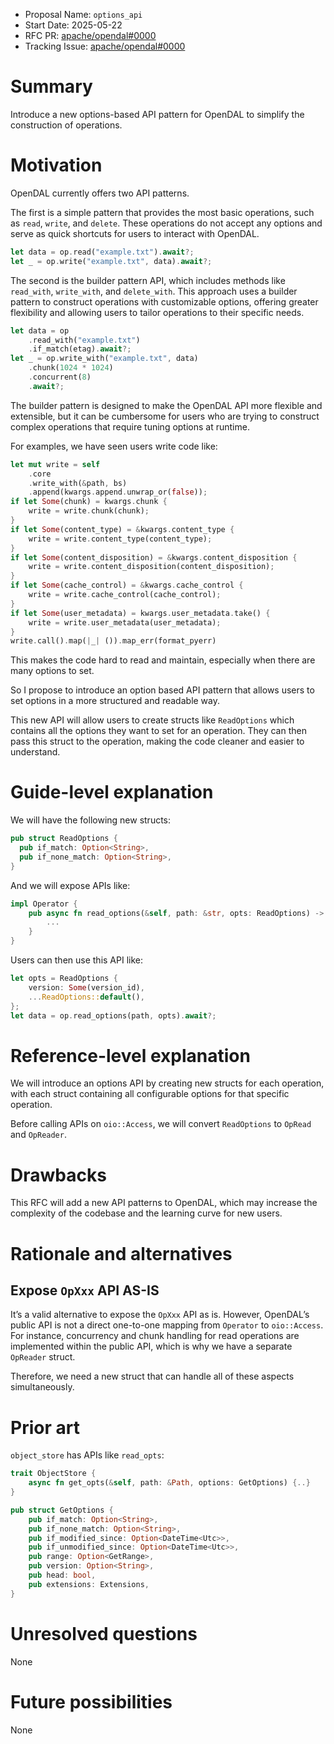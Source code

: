 - Proposal Name: `options_api`
- Start Date: 2025-05-22
- RFC PR: [apache/opendal#0000](https://github.com/apache/opendal/pull/0000)
- Tracking Issue: [apache/opendal#0000](https://github.com/apache/opendal/issues/0000)

# Summary

Introduce a new options-based API pattern for OpenDAL to simplify the construction of operations.

# Motivation

OpenDAL currently offers two API patterns. 

The first is a simple pattern that provides the most basic operations, such as `read`, `write`, and `delete`. These operations do not accept any options and serve as quick shortcuts for users to interact with OpenDAL. 

```rust
let data = op.read("example.txt").await?;
let _ = op.write("example.txt", data).await?;
```

The second is the builder pattern API, which includes methods like `read_with`, `write_with`, and `delete_with`. This approach uses a builder pattern to construct operations with customizable options, offering greater flexibility and allowing users to tailor operations to their specific needs.

```rust
let data = op
    .read_with("example.txt")
    .if_match(etag).await?;
let _ = op.write_with("example.txt", data)
    .chunk(1024 * 1024)
    .concurrent(8)
    .await?;
```

The builder pattern is designed to make the OpenDAL API more flexible and extensible, but it can be cumbersome for users who are trying to construct complex operations that require tuning options at runtime.

For examples, we have seen users write code like:

```rust
let mut write = self
    .core
    .write_with(&path, bs)
    .append(kwargs.append.unwrap_or(false));
if let Some(chunk) = kwargs.chunk {
    write = write.chunk(chunk);
}
if let Some(content_type) = &kwargs.content_type {
    write = write.content_type(content_type);
}
if let Some(content_disposition) = &kwargs.content_disposition {
    write = write.content_disposition(content_disposition);
}
if let Some(cache_control) = &kwargs.cache_control {
    write = write.cache_control(cache_control);
}
if let Some(user_metadata) = kwargs.user_metadata.take() {
    write = write.user_metadata(user_metadata);
}
write.call().map(|_| ()).map_err(format_pyerr)
```

This makes the code hard to read and maintain, especially when there are many options to set.

So I propose to introduce an option based API pattern that allows users to set options in a more structured and readable way. 

This new API will allow users to create structs like `ReadOptions`  which contains all the options they want to set for an operation. They can then pass this struct to the operation, making the code cleaner and easier to understand.

# Guide-level explanation

We will have the following new structs:

```rust
pub struct ReadOptions {
  pub if_match: Option<String>,
  pub if_none_match: Option<String>,
}
```

And we will expose APIs like:

```rust
impl Operator {
    pub async fn read_options(&self, path: &str, opts: ReadOptions) -> Result<Buffer> {
        ...
    }
}
```

Users can then use this API like:

```rust
let opts = ReadOptions {
    version: Some(version_id),
    ...ReadOptions::default(),
};
let data = op.read_options(path, opts).await?;
```

# Reference-level explanation

We will introduce an options API by creating new structs for each operation, with each struct containing all configurable options for that specific operation.

Before calling APIs on `oio::Access`, we will convert `ReadOptions` to `OpRead` and `OpReader`.

# Drawbacks

This RFC will add a new API patterns to OpenDAL, which may increase the complexity of the codebase and the learning curve for new users.

# Rationale and alternatives

## Expose `OpXxx` API AS-IS

It’s a valid alternative to expose the `OpXxx` API as is. However, OpenDAL’s public API is not a direct one-to-one mapping from `Operator` to `oio::Access`. For instance, concurrency and chunk handling for read operations are implemented within the public API, which is why we have a separate `OpReader` struct.

Therefore, we need a new struct that can handle all of these aspects simultaneously.

# Prior art

`object_store` has APIs like `read_opts`:

```rust
trait ObjectStore {
    async fn get_opts(&self, path: &Path, options: GetOptions) {..}
}

pub struct GetOptions {
    pub if_match: Option<String>,
    pub if_none_match: Option<String>,
    pub if_modified_since: Option<DateTime<Utc>>,
    pub if_unmodified_since: Option<DateTime<Utc>>,
    pub range: Option<GetRange>,
    pub version: Option<String>,
    pub head: bool,
    pub extensions: Extensions,
}
```

# Unresolved questions

None

# Future possibilities

None
